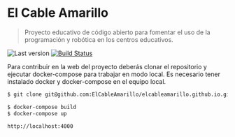 # El Cable Amarillo

> Proyecto educativo de código abierto para fomentar el uso de la programación y robótica en los centros educativos.

![Last version](https://img.shields.io/github/tag/ElCableAmarillo/elcableamarillo.github.io.svg?style=flat-square)
[![Build Status](https://travis-ci.org/ElCableAmarillo/elcableamarillo.github.io.svg?branch=master)](https://travis-ci.org/ElCableAmarillo/elcableamarillo.github.io)


Para contribuir en la web del proyecto deberás clonar el repositorio y ejecutar docker-compose para trabajar en modo local. Es necesario tener instalado docker y docker-compose en el equipo local.

```sh
$ git clone git@github.com:ElCableAmarillo/elcableamarillo.github.io.git

$ docker-compose build
$ docker-compose up

http://localhost:4000
```
